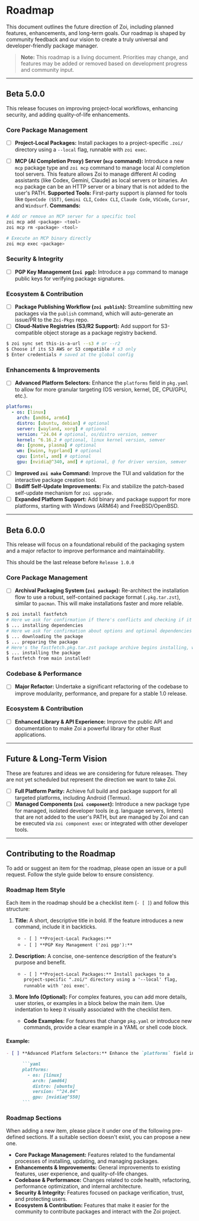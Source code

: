 # Roadmap

This document outlines the future direction of Zoi, including planned features, enhancements, and long-term goals. Our roadmap is shaped by community feedback and our vision to create a truly universal and developer-friendly package manager.

> **Note:** This roadmap is a living document. Priorities may change, and features may be added or removed based on development progress and community input.

---

## Beta 5.0.0

This release focuses on improving project-local workflows, enhancing security, and adding quality-of-life enhancements.

### Core Package Management

- [ ] **Project-Local Packages:** Install packages to a project-specific `.zoi/` directory using a `--local` flag, runnable with `zoi exec`.

- [ ] **MCP (AI Completion Proxy) Server (`mcp` command):** Introduce a new `mcp` package type and `zoi mcp` command to manage local AI completion tool servers.
      This feature allows Zoi to manage different AI coding assistants (like Codex, Gemini, Claude) as local servers or binaries. An `mcp` package can be an HTTP server or a binary that is not added to the user's PATH.
      **Supported Tools:**
      First-party support is planned for tools like `OpenCode (SST)`, `Gemini CLI`, `Codex CLI`, `Claude Code`, `VSCode`, `Cursor`, and `Windsurf`.
      **Commands:**

```sh
# Add or remove an MCP server for a specific tool
zoi mcp add <package> <tool>
zoi mcp rm <package> <tool>

# Execute an MCP binary directly
zoi mcp exec <package>
```

### Security & Integrity

- [ ] **PGP Key Management (`zoi pgp`):** Introduce a `pgp` command to manage public keys for verifying package signatures.

### Ecosystem & Contribution

- [ ] **Package Publishing Workflow (`zoi publish`):** Streamline submitting new packages via the `publish` command, which will auto-generate an issue/PR to the `Zoi-Pkgs` repo.
- [ ] **Cloud-Native Registries (S3/R2 Support):** Add support for S3-compatible object storage as a package registry backend.

```sh
$ zoi sync set this-is-a-url --s3 # or --r2
$ Choose if its S3 AWS or S3 compatible # s3 only
$ Enter credentials # saved at the global config
```

### Enhancements & Improvements

- [ ] **Advanced Platform Selectors:** Enhance the `platforms` field in `pkg.yaml` to allow for more granular targeting (OS version, kernel, DE, CPU/GPU, etc.).

```yaml
platforms:
  - os: [linux]
    arch: [amd64, arm64]
    distro: [ubuntu, debian] # optional
    server: [wayland, xorg] # optional
    version: ^24.04 # optional, os/distro version, semver
    kernel: ^6.16.2 # optional, linux kernel version, semver
    de: [gnome, plasma] # optional
    wm: [kwinn, hyprland] # optional
    cpu: [intel, amd] # optional
    gpu: [nvidia@^340, amd] # optional, @ for driver version, semver
```

- [ ] **Improved `zoi make` Command:** Improve the TUI and validation for the interactive package creation tool.
- [ ] **Bsdiff Self-Update Improvements:** Fix and stabilize the patch-based self-update mechanism for `zoi upgrade`.
- [ ] **Expanded Platform Support:** Add binary and package support for more platforms, starting with Windows (ARM64) and FreeBSD/OpenBSD.

---

## Beta 6.0.0

This release will focus on a foundational rebuild of the packaging system and a major refactor to improve performance and maintainability.

This should be the last release before `Release 1.0.0`

### Core Package Management

- [ ] **Archival Packaging System (`zoi package`):** Re-architect the installation flow to use a robust, self-contained package format (`.pkg.tar.zst`), similar to `pacman`. This will make installations faster and more reliable.

```sh
$ zoi install fastfetch
# Here we ask for confirmation if there's conflicts and checking if it's work on the user platform
$ ... installing dependencies
# Here we ask for confirmation about options and optional dependencies
$ ... downloading the package
$ ... preparing the package
# Here's the fastfetch.pkg.tar.zst package archive begins installing, we need just that file for installing packages
$ ... installing the package
$ fastfetch from main installed!
```

### Codebase & Performance

- [ ] **Major Refactor:** Undertake a significant refactoring of the codebase to improve modularity, performance, and prepare for a stable 1.0 release.

### Ecosystem & Contribution

- [ ] **Enhanced Library & API Experience:** Improve the public API and documentation to make Zoi a powerful library for other Rust applications.

---

## Future & Long-Term Vision

These are features and ideas we are considering for future releases. They are not yet scheduled but represent the direction we want to take Zoi.

- [ ] **Full Platform Parity:** Achieve full build and package support for all targeted platforms, including Android (Termux).
- [ ] **Managed Components (`zoi component`):** Introduce a new package type for managed, isolated developer tools (e.g. language servers, linters) that are not added to the user's PATH, but are managed by Zoi and can be executed via `zoi component exec` or integrated with other developer tools.

---

## Contributing to the Roadmap

To add or suggest an item for the roadmap, please open an issue or a pull request. Follow the style guide below to ensure consistency.

### Roadmap Item Style

Each item in the roadmap should be a checklist item (`- [ ]`) and follow this structure:

1.  **Title:** A short, descriptive title in bold. If the feature introduces a new command, include it in backticks.
    - `- [ ] **Project-Local Packages:**`
    - `- [ ] **PGP Key Management ('zoi pgp'):**`

2.  **Description:** A concise, one-sentence description of the feature's purpose and benefit.
    - `- [ ] **Project-Local Packages:** Install packages to a project-specific ".zoi/" directory using a '--local' flag, runnable with 'zoi exec'`.

3.  **More Info (Optional):** For complex features, you can add more details, user stories, or examples in a block below the main item. Use indentation to keep it visually associated with the checklist item.
    - **Code Examples:** For features that change `pkg.yaml` or introduce new commands, provide a clear example in a YAML or shell code block.

#### Example:

````markdown
- [ ] **Advanced Platform Selectors:** Enhance the `platforms` field in `pkg.yaml` to allow for more granular targeting (OS version, kernel, DE, CPU/GPU, etc.).

      ```yaml
      platforms:
        - os: [linux]
          arch: [amd64]
          distro: [ubuntu]
          version: "^24.04"
          gpu: [nvidia@^550]
      ```
````

### Roadmap Sections

When adding a new item, please place it under one of the following pre-defined sections. If a suitable section doesn't exist, you can propose a new one.

- **Core Package Management:** Features related to the fundamental processes of installing, updating, and managing packages.
- **Enhancements & Improvements:** General improvements to existing features, user experience, and quality-of-life changes.
- **Codebase & Performance:** Changes related to code health, refactoring, performance optimization, and internal architecture.
- **Security & Integrity:** Features focused on package verification, trust, and protecting users.
- **Ecosystem & Contribution:** Features that make it easier for the community to contribute packages and interact with the Zoi project.
